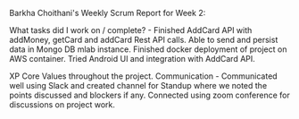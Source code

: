 Barkha Choithani's Weekly Scrum Report for Week 2:

What tasks did I work on / complete? - 
Finished AddCard API with addMoney, getCard and addCard Rest API calls.
Able to send and persist data in Mongo DB mlab instance.
Finished docker deployment of project on AWS container. 
Tried Android UI and integration with AddCard API.


XP Core Values throughout the project. Communication - Communicated well using Slack and created channel for Standup where we noted the points discussed and blockers if any. Connected using zoom conference for discussions on project work.
